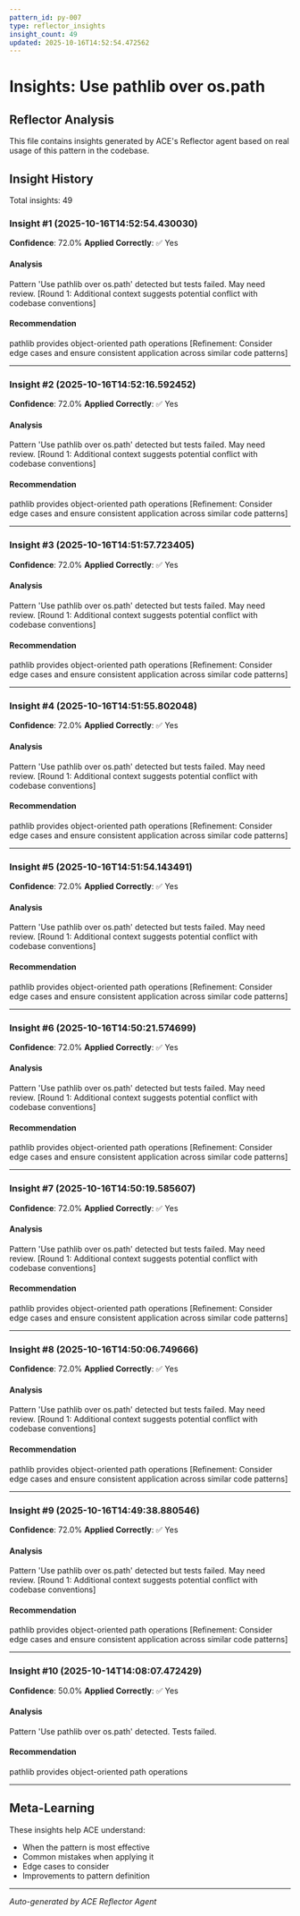 ```yaml
---
pattern_id: py-007
type: reflector_insights
insight_count: 49
updated: 2025-10-16T14:52:54.472562
---
```

# Insights: Use pathlib over os.path

## Reflector Analysis

This file contains insights generated by ACE's Reflector agent based on real usage of this pattern in the codebase.

## Insight History

Total insights: 49

### Insight #1 (2025-10-16T14:52:54.430030)

**Confidence**: 72.0%
**Applied Correctly**: ✅ Yes

#### Analysis

Pattern 'Use pathlib over os.path' detected but tests failed. May need review. [Round 1: Additional context suggests potential conflict with codebase conventions]

#### Recommendation

pathlib provides object-oriented path operations [Refinement: Consider edge cases and ensure consistent application across similar code patterns]

---

### Insight #2 (2025-10-16T14:52:16.592452)

**Confidence**: 72.0%
**Applied Correctly**: ✅ Yes

#### Analysis

Pattern 'Use pathlib over os.path' detected but tests failed. May need review. [Round 1: Additional context suggests potential conflict with codebase conventions]

#### Recommendation

pathlib provides object-oriented path operations [Refinement: Consider edge cases and ensure consistent application across similar code patterns]

---

### Insight #3 (2025-10-16T14:51:57.723405)

**Confidence**: 72.0%
**Applied Correctly**: ✅ Yes

#### Analysis

Pattern 'Use pathlib over os.path' detected but tests failed. May need review. [Round 1: Additional context suggests potential conflict with codebase conventions]

#### Recommendation

pathlib provides object-oriented path operations [Refinement: Consider edge cases and ensure consistent application across similar code patterns]

---

### Insight #4 (2025-10-16T14:51:55.802048)

**Confidence**: 72.0%
**Applied Correctly**: ✅ Yes

#### Analysis

Pattern 'Use pathlib over os.path' detected but tests failed. May need review. [Round 1: Additional context suggests potential conflict with codebase conventions]

#### Recommendation

pathlib provides object-oriented path operations [Refinement: Consider edge cases and ensure consistent application across similar code patterns]

---

### Insight #5 (2025-10-16T14:51:54.143491)

**Confidence**: 72.0%
**Applied Correctly**: ✅ Yes

#### Analysis

Pattern 'Use pathlib over os.path' detected but tests failed. May need review. [Round 1: Additional context suggests potential conflict with codebase conventions]

#### Recommendation

pathlib provides object-oriented path operations [Refinement: Consider edge cases and ensure consistent application across similar code patterns]

---

### Insight #6 (2025-10-16T14:50:21.574699)

**Confidence**: 72.0%
**Applied Correctly**: ✅ Yes

#### Analysis

Pattern 'Use pathlib over os.path' detected but tests failed. May need review. [Round 1: Additional context suggests potential conflict with codebase conventions]

#### Recommendation

pathlib provides object-oriented path operations [Refinement: Consider edge cases and ensure consistent application across similar code patterns]

---

### Insight #7 (2025-10-16T14:50:19.585607)

**Confidence**: 72.0%
**Applied Correctly**: ✅ Yes

#### Analysis

Pattern 'Use pathlib over os.path' detected but tests failed. May need review. [Round 1: Additional context suggests potential conflict with codebase conventions]

#### Recommendation

pathlib provides object-oriented path operations [Refinement: Consider edge cases and ensure consistent application across similar code patterns]

---

### Insight #8 (2025-10-16T14:50:06.749666)

**Confidence**: 72.0%
**Applied Correctly**: ✅ Yes

#### Analysis

Pattern 'Use pathlib over os.path' detected but tests failed. May need review. [Round 1: Additional context suggests potential conflict with codebase conventions]

#### Recommendation

pathlib provides object-oriented path operations [Refinement: Consider edge cases and ensure consistent application across similar code patterns]

---

### Insight #9 (2025-10-16T14:49:38.880546)

**Confidence**: 72.0%
**Applied Correctly**: ✅ Yes

#### Analysis

Pattern 'Use pathlib over os.path' detected but tests failed. May need review. [Round 1: Additional context suggests potential conflict with codebase conventions]

#### Recommendation

pathlib provides object-oriented path operations [Refinement: Consider edge cases and ensure consistent application across similar code patterns]

---

### Insight #10 (2025-10-14T14:08:07.472429)

**Confidence**: 50.0%
**Applied Correctly**: ✅ Yes

#### Analysis

Pattern 'Use pathlib over os.path' detected. Tests failed.

#### Recommendation

pathlib provides object-oriented path operations

---

## Meta-Learning

These insights help ACE understand:
- When the pattern is most effective
- Common mistakes when applying it
- Edge cases to consider
- Improvements to pattern definition

---

*Auto-generated by ACE Reflector Agent*
